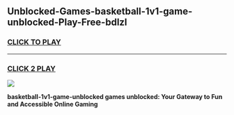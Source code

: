 
## Unblocked-Games-basketball-1v1-game-unblocked-Play-Free-bdlzl
<h3>
<a href="https://premium76.site?title=basketball-1v1-game-unblocked&ref=23A">CLICK TO PLAY</a></h3>
<hr>

<h3>
<a href="https://premium76.site?title=basketball-1v1-game-unblocked&ref=23A">CLICK 2 PLAY</a>
  
</h3>

<a href="https://premium76.site?title=basketball-1v1-game-unblocked&ref=23A"><img src="https://clearcache.store/games.png"></a>


**basketball-1v1-game-unblocked games unblocked: Your Gateway to Fun and Accessible Online Gaming**
